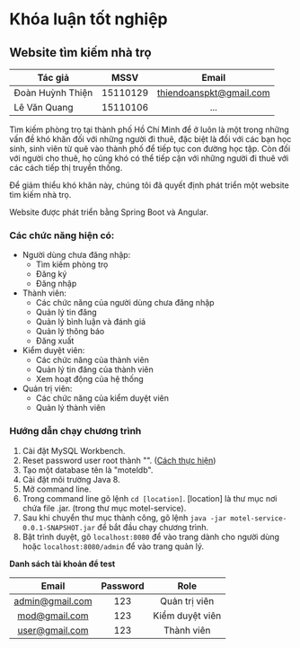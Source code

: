 # Khóa luận tốt nghiệp
## Website tìm kiếm nhà trọ
| Tác giả| MSSV | Email|
| ------------- |:-------------:|:-----------:|
| Đoàn Huỳnh Thiện| 15110129 | thiendoanspkt@gmail.com
 | Lê Văn Quang | 15110106 | ...
 
Tìm kiếm phòng trọ tại thành phố Hồ Chí Minh để ở luôn là một trong những vấn đề khó khăn đối với những người đi thuê, đặc biệt là đối với các bạn học sinh, sinh viên từ quê vào thành phố để tiếp tục con đường học tập. Còn đối với người cho thuê, họ cũng khó có thể tiếp cận với những người đi thuê với các cách tiếp thị truyền thống.

Để giảm thiểu khó khăn này, chúng tôi đã quyết định phát triển một website tìm kiếm nhà trọ.

Website được phát triển bằng Spring Boot và Angular.
### Các chức năng hiện có:
- Người dùng chưa đăng nhập:
	- Tìm kiếm phòng trọ
	- Đăng ký
	- Đăng nhập
- Thành viên:
	- Các chức năng của người dùng chưa đăng nhập
	- Quản lý tin đăng
	- Quản lý bình luận và đánh giá
	- Quản lý thông báo
	- Đăng xuất
- Kiểm duyệt viên:
	- Các chức năng của thành viên
	- Quản lý tin đăng của thành viên
	- Xem hoạt động của hệ thống
- Quản trị viên:
	- Các chức năng của kiểm duyệt viên
	- Quản lý thành viên
### Hướng dẫn chạy chương trình
1.	Cài đặt MySQL Workbench.
2.	Reset password user root thành "". ([Cách thực hiện](https://dev.mysql.com/doc/mysql-windows-excerpt/5.7/en/resetting-permissions-windows.html))
3.	Tạo một database tên là "moteldb".
4.	Cài đặt môi trường Java 8.
5.	Mở command line.
6.	Trong command line gõ lệnh `cd [location]`. [location] là thư mục nơi chứa file .jar. (trong thư mục motel-service).
7.	Sau khi chuyển thư mục thành công, gõ lệnh `java -jar motel-service-0.0.1-SNAPSHOT.jar` để bắt đầu chạy chương trình.
8.	Bật trình duyệt, gõ `localhost:8080` để vào trang dành cho người dùng hoặc `localhost:8080/admin` để vào trang quản lý.

**Danh sách tài khoản để test**

|Email|Password|Role|
|:--:|:--:|:--:|
|admin@gmail.com|123| Quản trị viên
|mod@gmail.com|123| Kiểm duyệt viên
|user@gmail.com|123| Thành viên